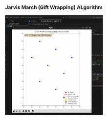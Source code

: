### Jarvis March (Gift Wrapping) ALgorithm

<img src = "convex_hull_jarvis_march_gift-wrapping.gif">
